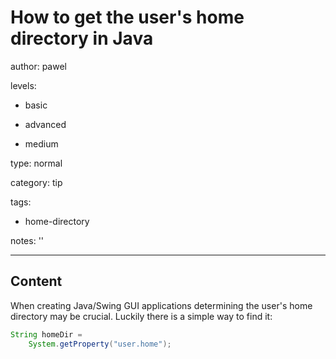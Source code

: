 # How to get the user's home directory in Java
author: pawel

levels:

  - basic

  - advanced

  - medium

type: normal

category: tip

tags:

  - home-directory

notes: ''

---
## Content

When creating Java/Swing GUI applications determining the user's home directory may be crucial. Luckily there is a simple way to find it:

```java
String homeDir = 
    System.getProperty("user.home");
```